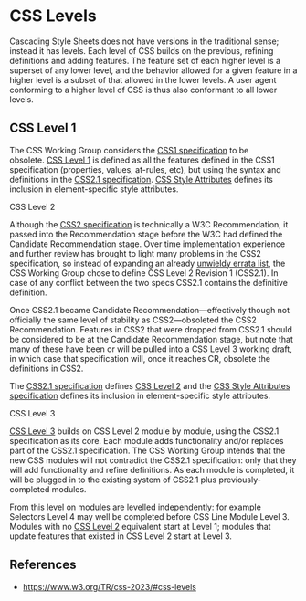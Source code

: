 # CSS Levels

Cascading Style Sheets does not have versions in the traditional sense; instead it has levels[](https://www.w3.org/TR/css-2023/#levels). Each level of CSS builds on the previous, refining definitions and adding features. The feature set of each higher level is a superset of any lower level, and the behavior allowed for a given feature in a higher level is a subset of that allowed in the lower levels. A user agent conforming to a higher level of CSS is thus also conformant to all lower levels.

## CSS Level 1

The CSS Working Group considers the [CSS1 specification](https://www.w3.org/TR/2008/REC-CSS1-20080411/) to be obsolete. [CSS Level 1](https://www.w3.org/TR/css-2023/#css-level-1) is defined as all the features defined in the CSS1 specification (properties, values, at-rules, etc), but using the syntax and definitions in the [CSS2.1 specification](https://www.w3.org/TR/CSS2/). [CSS Style Attributes](https://www.w3.org/TR/css-style-attr/) defines its inclusion in element-specific style attributes.

CSS Level 2

Although the [CSS2 specification](https://www.w3.org/TR/2008/REC-CSS2-20080411/) is technically a W3C Recommendation, it passed into the Recommendation stage before the W3C had defined the Candidate Recommendation stage. Over time implementation experience and further review has brought to light many problems in the CSS2 specification, so instead of expanding an already [unwieldy errata list](https://www.w3.org/Style/css2-updates/REC-CSS2-19980512-errata.html), the CSS Working Group chose to define CSS Level 2 Revision 1 (CSS2.1). In case of any conflict between the two specs CSS2.1 contains the definitive definition.

Once CSS2.1 became Candidate Recommendation—effectively though not officially the same level of stability as CSS2—obsoleted the CSS2 Recommendation. Features in CSS2 that were dropped from CSS2.1 should be considered to be at the Candidate Recommendation stage, but note that many of these have been or will be pulled into a CSS Level 3 working draft, in which case that specification will, once it reaches CR, obsolete the definitions in CSS2.

The [CSS2.1 specification](https://www.w3.org/TR/CSS2/) defines [CSS Level 2](https://www.w3.org/TR/css-2023/#css-level-2) and the [CSS Style Attributes specification](https://www.w3.org/TR/css-style-attr/) defines its inclusion in element-specific style attributes.

CSS Level 3

[CSS Level 3](https://www.w3.org/TR/css-2023/#css-level-3) builds on CSS Level 2 module by module, using the CSS2.1 specification as its core. Each module adds functionality and/or replaces part of the CSS2.1 specification. The CSS Working Group intends that the new CSS modules will not contradict the CSS2.1 specification: only that they will add functionality and refine definitions. As each module is completed, it will be plugged in to the existing system of CSS2.1 plus previously-completed modules.

From this level on modules are levelled independently: for example Selectors Level 4 may well be completed before CSS Line Module Level 3. Modules with no [CSS Level 2](https://www.w3.org/TR/css-2023/#css-level-2) equivalent start at Level 1; modules that update features that existed in CSS Level 2 start at Level 3.


## References

- https://www.w3.org/TR/css-2023/#css-levels
